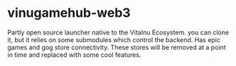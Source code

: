 # vinugamehub-web3
Partly open source launcher native to the VitaInu Ecosystem. you can clone it, but it relies on some submodules which control the backend. Has epic games and gog store connectivity. These stores will be removed at a point in time and replaced with some cool features.
